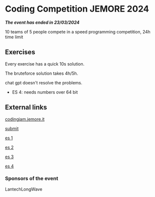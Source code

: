 # Coding Competition JEMORE 2024

***The event has ended in 23/03/2024***

10 teams of 5 people compete in a speed programming competition, 24h time limit

## Exercises

Every exercise has a quick 10s solution.

The bruteforce solution takes 4h/5h.

chat gpt doesn't resolve the problems.

* ES 4: needs numbers over 64 bit

## External links

[codingjam.jemore.it](http://codingjam.jemore.it/)

[submit](http://codingjam.jemore.it/submit)

[es 1](http://codingjam.jemore.it/primo_tag)

[es 2](http://codingjam.jemore.it/4a65746f705f6d657264)

[es 3](http://codingjam.jemore.it/4RR3N4IT11)

[es 4](http://codingjam.jemore.it/S31_QuaSi_4rr1v4t)

### Sponsors of the event

LantechLongWave
